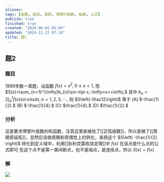 ```yaml
---
aliases: 
tags: [高数, 连续, 真题, 傅里叶级数, 级数, 公式]
publish: true
finished: true
created: "2024-06-01 05:08"
updated: "2024-11-22 07:10"
title: 题2
---
```

## 题2 
### 题目
1989年数一真题，设函数 $f(x)=x^2,0\leqslant x<1,$ 而$S(x)=\sum_{n=1}^{\infty}b_{n}\sin n\pi x,-\infty<x<+\infty,$
其中 $b_n=2\int_0^1f(x)\sin n\pi xdx,n=1,2,3,\cdots,$ 则 $S\left(-\frac12\right)$ 等于
(A) $-\frac{1}{2}.$ 
(B) $-\frac{1}{4}.$ 
(C) $\frac{1}{4}.$ 
(D) $\frac{1}{2}.$
### 分析
这是要求傅里叶级数的和函数，注意这里直接给了[[正弦级数]]，所以是做了[[周期奇延拓]]，显然应该做周期和奇偶性上的转化，来把这个 $S\left( -\frac{1}{2} \right)$ 转化到定义域中，利用[[狄利克雷收敛定理]]中 $f(x)$ 在该点是什么点的公式即可 
在这个点不是第一类间断点，也不是端点，是连续点，所以 $S(x)=f(x)$
### 解
![](https://img.hwenyi.live/202405211705621.webp)
